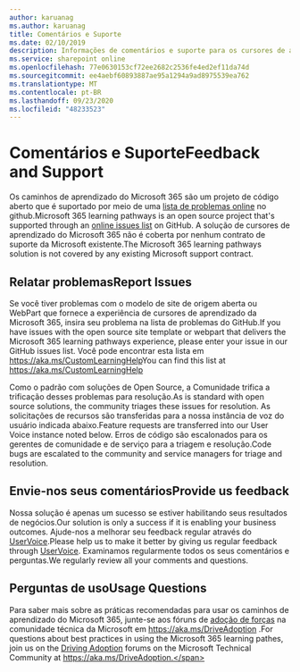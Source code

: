 ```yaml
---
author: karuanag
ms.author: karuanag
title: Comentários e Suporte
ms.date: 02/10/2019
description: Informações de comentários e suporte para os cursores de aprendizagem do Microsoft 365
ms.service: sharepoint online
ms.openlocfilehash: 77e0630153cf72ee2682c2536fe4ed2ef11da74d
ms.sourcegitcommit: ee4aebf60893887ae95a1294a9ad8975539ea762
ms.translationtype: MT
ms.contentlocale: pt-BR
ms.lasthandoff: 09/23/2020
ms.locfileid: "48233523"
---
```

# <a name="feedback-and-support"></a><span data-ttu-id="e0dba-103">Comentários e Suporte</span><span class="sxs-lookup"><span data-stu-id="e0dba-103">Feedback and Support</span></span>

<span data-ttu-id="e0dba-104">Os caminhos de aprendizado do Microsoft 365 são um projeto de código aberto que é suportado por meio de uma [lista de problemas online](https://aka.ms/CustomLearningHelp) no github.</span><span class="sxs-lookup"><span data-stu-id="e0dba-104">Microsoft 365 learning pathways is an open source project that's supported through an [online issues list](https://aka.ms/CustomLearningHelp) on GitHub.</span></span> <span data-ttu-id="e0dba-105">A solução de cursores de aprendizado do Microsoft 365 não é coberta por nenhum contrato de suporte da Microsoft existente.</span><span class="sxs-lookup"><span data-stu-id="e0dba-105">The Microsoft 365 learning pathways solution is not covered by any existing Microsoft support contract.</span></span>  

## <a name="report-issues"></a><span data-ttu-id="e0dba-106">Relatar problemas</span><span class="sxs-lookup"><span data-stu-id="e0dba-106">Report Issues</span></span>

<span data-ttu-id="e0dba-107">Se você tiver problemas com o modelo de site de origem aberta ou WebPart que fornece a experiência de cursores de aprendizado da Microsoft 365, insira seu problema na lista de problemas do GitHub.</span><span class="sxs-lookup"><span data-stu-id="e0dba-107">If you have issues with the open source site template or webpart that delivers the Microsoft 365 learning pathways experience, please enter your issue in our GitHub issues list.</span></span>  <span data-ttu-id="e0dba-108">Você pode encontrar esta lista em https://aka.ms/CustomLearningHelp</span><span class="sxs-lookup"><span data-stu-id="e0dba-108">You can find this list at https://aka.ms/CustomLearningHelp</span></span>  

<span data-ttu-id="e0dba-109">Como o padrão com soluções de Open Source, a Comunidade trifica a trificação desses problemas para resolução.</span><span class="sxs-lookup"><span data-stu-id="e0dba-109">As is standard with open source solutions, the community triages these issues for resolution.</span></span> <span data-ttu-id="e0dba-110">As solicitações de recursos são transferidas para a nossa instância de voz do usuário indicada abaixo.</span><span class="sxs-lookup"><span data-stu-id="e0dba-110">Feature requests are transferred into our User Voice instance noted below.</span></span> <span data-ttu-id="e0dba-111">Erros de código são escalonados para os gerentes de comunidade e de serviço para a triagem e resolução.</span><span class="sxs-lookup"><span data-stu-id="e0dba-111">Code bugs are escalated to the community and service managers for triage and resolution.</span></span>  

## <a name="provide-us-feedback"></a><span data-ttu-id="e0dba-112">Envie-nos seus comentários</span><span class="sxs-lookup"><span data-stu-id="e0dba-112">Provide us feedback</span></span>

<span data-ttu-id="e0dba-113">Nossa solução é apenas um sucesso se estiver habilitando seus resultados de negócios.</span><span class="sxs-lookup"><span data-stu-id="e0dba-113">Our solution is only a success if it is enabling your business outcomes.</span></span>  <span data-ttu-id="e0dba-114">Ajude-nos a melhorar seu feedback regular através do  [UserVoice](https://go.microsoft.com/fwlink/?linkid=2109552).</span><span class="sxs-lookup"><span data-stu-id="e0dba-114">Please help us to make it better by giving us regular feedback through  [UserVoice](https://go.microsoft.com/fwlink/?linkid=2109552).</span></span>  <span data-ttu-id="e0dba-115">Examinamos regularmente todos os seus comentários e perguntas.</span><span class="sxs-lookup"><span data-stu-id="e0dba-115">We regularly review all your comments and questions.</span></span> 

## <a name="usage-questions"></a><span data-ttu-id="e0dba-116">Perguntas de uso</span><span class="sxs-lookup"><span data-stu-id="e0dba-116">Usage Questions</span></span>

<span data-ttu-id="e0dba-117">Para saber mais sobre as práticas recomendadas para usar os caminhos de aprendizado do Microsoft 365, junte-se aos fóruns de [adoção de forças](https://aka.ms/DriveAdoption) na comunidade técnica da Microsoft em https://aka.ms/DriveAdoption .</span><span class="sxs-lookup"><span data-stu-id="e0dba-117">For questions about best practices in using the Microsoft 365 learning pathes, join us on the [Driving Adoption](https://aka.ms/DriveAdoption) forums on the Microsoft Technical Community at https://aka.ms/DriveAdoption.</span></span> 

